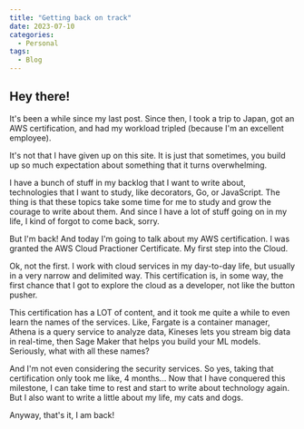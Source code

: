 ```yaml
---
title: "Getting back on track"
date: 2023-07-10
categories:
  - Personal
tags:
  - Blog
---
```

## Hey there!

It's been a while since my last post. Since then, I took a trip to Japan, got an AWS certification, and had my workload tripled (because I'm an excellent employee).

It's not that I have given up on this site. It is just that sometimes, you build up so much expectation about something that it turns overwhelming. 

I have a bunch of stuff in my backlog that I want to write about, technologies that I want to study, like decorators, Go, or JavaScript. 
The thing is that these topics take some time for me to study and grow the courage to write about them. 
And since I have a lot of stuff going on in my life, I kind of forgot to come back, sorry. 

But I'm back! And today I'm going to talk about my AWS certification.
I was granted the AWS Cloud Practioner Certificate. My first step into the Cloud.

Ok, not the first. I work with cloud services in my day-to-day life, but usually in a very narrow and delimited way. This certification is, in some way, the first chance that I got to explore the cloud as a developer, not like the button pusher.

This certification has a LOT of content, and it took me quite a while to even learn the names of the services. Like, Fargate is a container manager, Athena is a query service to analyze data, Kineses lets you stream big data in real-time, then Sage Maker that helps you build your ML models. Seriously, what with all these names?

And I'm not even considering the security services. So yes, taking that certification only took me like, 4 months... 
Now that I have conquered this milestone, I can take time to rest and start to write about technology again. But I also want to write a little about my life, my cats and dogs.

Anyway, that's it, I am back!